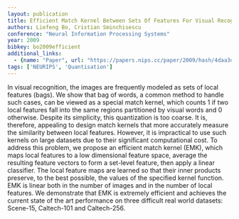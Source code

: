 ```yaml
---
layout: publication
title: Efficient Match Kernel Between Sets Of Features For Visual Recognition
authors: Liefeng Bo, Cristian Sminchisescu
conference: "Neural Information Processing Systems"
year: 2009
bibkey: bo2009efficient
additional_links:
  - {name: "Paper", url: "https://papers.nips.cc/paper/2009/hash/4daa3db355ef2b0e64b472968cb70f0d-Abstract.html"}
tags: ['NEURIPS', 'Quantisation']
---
```

<p>In visual recognition, the images are frequently modeled as sets of
local features (bags). We show that bag of words, a common method to
handle such cases, can be viewed as a special match kernel, which counts
1 if two local features fall into the same regions partitioned by visual
words and 0 otherwise. Despite its simplicity, this quantization is too
coarse. It is, therefore, appealing to design match kernels that more
accurately measure the similarity between local features. However, it is
impractical to use such kernels on large datasets due to their
significant computational cost. To address this problem, we propose an
efficient match kernel (EMK), which maps local features to a low
dimensional feature space, average the resulting feature vectors to form
a set-level feature, then apply a linear classifier. The local feature
maps are learned so that their inner products preserve, to the best
possible, the values of the specified kernel function. EMK is linear
both in the number of images and in the number of local features. We
demonstrate that EMK is extremely efficient and achieves the current
state of the art performance on three difficult real world datasets:
Scene-15, Caltech-101 and Caltech-256.</p>
